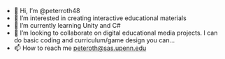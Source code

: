 - 👋 Hi, I’m @peterroth48
- 👀 I’m interested in creating interactive educational materials
- 🌱 I’m currently learning Unity and C#
- 💞️ I’m looking to collaborate on digital educational media projects. I can do basic coding and curriculum/game design you can...
- 📫 How to reach me peteroth@sas.upenn.edu

<!---
peterroth48/peterroth48 is a ✨ special ✨ repository because its `README.md` (this file) appears on your GitHub profile.
You can click the Preview link to take a look at your changes.
--->
